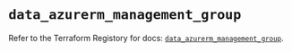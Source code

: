 # `data_azurerm_management_group`

Refer to the Terraform Registory for docs: [`data_azurerm_management_group`](https://registry.terraform.io/providers/hashicorp/azurerm/3.83.0/docs/data-sources/management_group).
